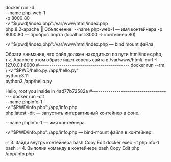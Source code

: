 docker run -d \
  --name php-web-1 \
  -p 8000:80 \
  -v "$(pwd)/index.php":/var/www/html/index.php \
  php:8.2-apache
📌 Объяснение:
--name php-web-1 — имя контейнера
-p 8000:80 — проброс порта (localhost:8000 → контейнер:80)

-v "$(pwd)/index.php":/var/www/html/index.php — bind mount файла

Обрати внимание, что файл должен находиться по пути html/index.php, т.к. Apache в этом образе ищет корень сайта в /var/www/html/.
curl -I 127.0.0.1:8000
#--------------------------------------------
docker run --rm \  -v "$PWD/hello.py:/app/hello.py" \
  python:3.11 \
  python3 /app/hello.py

Hello, root you inside in 4ad77b72582a
#---------------------------------------
docker run -dit \
  --name phpinfo-1 \
  -v "$PWD/info.php":/app/info.php \
  php:latest
-dit — запустить интерактивный контейнер в фоне.

--name phpinfo-1 — имя контейнера.

-v "$PWD/info.php":/app/info.php — bind-mount файла в контейнер.

✅ 3. Зайди внутрь контейнера
bash
Copy
Edit
docker exec -it phpinfo-1 bash
✅ 4. Выполни команду в контейнере
bash
Copy
Edit
php /app/info.php

